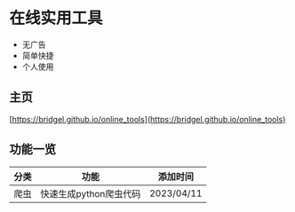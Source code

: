 # 在线实用工具

- 无广告
- 简单快捷
- 个人使用

## 主页

[https://bridgel.github.io/online_tools](https://bridgel.github.io/online_tools)

## 功能一览

分类|功能|添加时间
-|-|-
爬虫|快速生成python爬虫代码|2023/04/11


